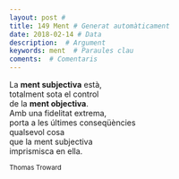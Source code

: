 ```yaml
---
layout: post #
title: 149 Ment # Generat automàticament
date: 2018-02-14 # Data
description:  # Argument
keywords: ment  # Paraules clau
coments:  # Comentaris
---
```


La **ment subjectiva** està, <br />
totalment sota el control <br />
de la **ment objectiva**. <br />
Amb una fidelitat extrema, <br />
porta a les últimes conseqüències<br />
qualsevol cosa <br />
que la ment subjectiva <br />
imprismisca en ella.<br />

<small>Thomas Troward</small>
